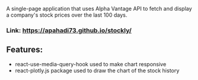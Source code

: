 A single-page application that uses Alpha Vantage API to fetch and display a company's stock prices over the last 100 days.

### Link: https://apahadi73.github.io/stockly/

## Features:
* react-use-media-query-hook used to make chart responsive 
* react-plotly.js package used to draw the chart of the stock history
